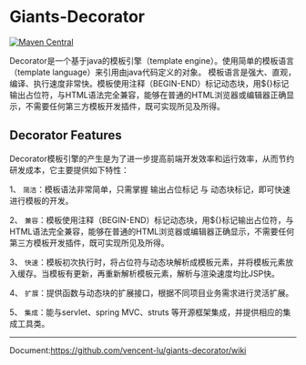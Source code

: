 Giants-Decorator
================

[![Maven Central](https://maven-badges.herokuapp.com/maven-central/com.github.vencent-lu/giants-decorator/badge.svg)](https://maven-badges.herokuapp.com/maven-central/com.github.vencent-lu/giants-decorator)

Decorator是一个基于java的模板引擎（template engine）。使用简单的模板语言（template language）来引用由java代码定义的对象。 模板语言是强大、直观，编译、执行速度非常快。模板使用注释（BEGIN-END）标记动态块，用${}标记输出占位符，与HTML语法完全兼容，能够在普通的HTML浏览器或编辑器正确显示，不需要任何第三方模板开发插件，既可实现所见及所得。

Decorator Features
-------------
Decorator模板引擎的产生是为了进一步提高前端开发效率和运行效率，从而节约研发成本，它主要提供如下特性：

1、	`简洁`：模板语法非常简单，只需掌握 输出占位标记 与 动态块标记，即可快速进行模板的开发。

2、	`兼容`：模板使用注释（BEGIN-END）标记动态块，用${}标记输出占位符，与HTML语法完全兼容，能够在普通的HTML浏览器或编辑器正确显示，不需要任何第三方模板开发插件，既可实现所见及所得。

3、	`快速`：模板初次执行时，将占位符与动态块解析成模板元素，并将模板元素放入缓存。当模板有更新，再重新解析模板元素，解析与渲染速度均比JSP快。

4、	`扩展`：提供函数与动态块的扩展接口，根据不同项目业务需求进行灵活扩展。

5、	`集成`：能与servlet、spring MVC、struts 等开源框架集成，并提供相应的集成工具类。

-------------------------------
Document:https://github.com/vencent-lu/giants-decorator/wiki
